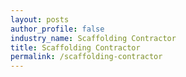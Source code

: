 ```yaml
---
layout: posts 
author_profile: false 
industry_name: Scaffolding Contractor
title: Scaffolding Contractor
permalink: /scaffolding-contractor
---
```

